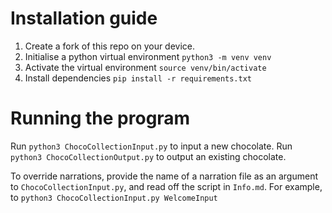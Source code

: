 # Installation guide

1. Create a fork of this repo on your device.
2. Initialise a python virtual environment `python3 -m venv venv`
3. Activate the virtual environment `source venv/bin/activate`
4. Install dependencies `pip install -r requirements.txt`

# Running the program

Run `python3 ChocoCollectionInput.py` to input a new chocolate.
Run `python3 ChocoCollectionOutput.py` to output an existing chocolate.

To override narrations, provide the name of a narration file as an argument to `ChocoCollectionInput.py`, and read off the script in `Info.md`.
For example, to `python3 ChocoCollectionInput.py WelcomeInput`
